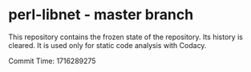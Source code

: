 # perl-libnet - master branch

This repository contains the frozen state of the repository.
Its history is cleared. It is used only for static code
analysis with Codacy.

Commit Time: 1716289275